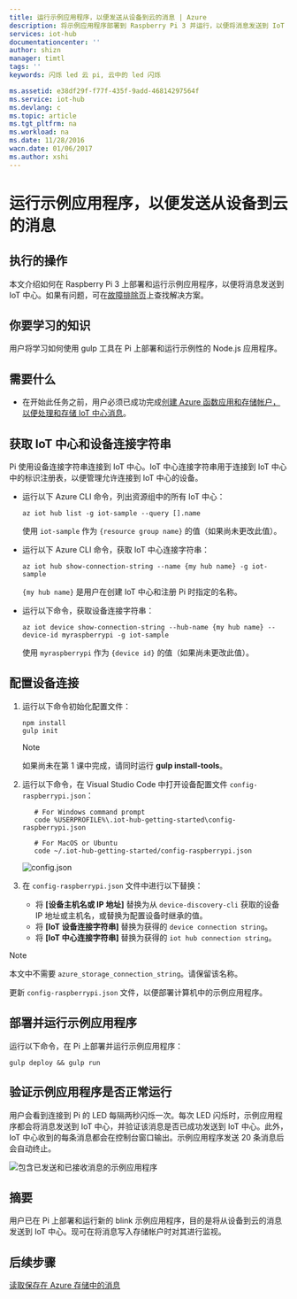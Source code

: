 ```yaml
---
title: 运行示例应用程序，以便发送从设备到云的消息 | Azure
description: 将示例应用程序部署到 Raspberry Pi 3 并运行，以便将消息发送到 IoT 中心并使 LED 闪烁。
services: iot-hub
documentationcenter: ''
author: shizn
manager: timtl
tags: ''
keywords: 闪烁 led 云 pi, 云中的 led 闪烁

ms.assetid: e38df29f-f77f-435f-9add-46814297564f
ms.service: iot-hub
ms.devlang: c
ms.topic: article
ms.tgt_pltfrm: na
ms.workload: na
ms.date: 11/28/2016
wacn.date: 01/06/2017
ms.author: xshi
---
```


# 运行示例应用程序，以便发送从设备到云的消息
## 执行的操作
本文介绍如何在 Raspberry Pi 3 上部署和运行示例应用程序，以便将消息发送到 IoT 中心。如果有问题，可在[故障排除页](./iot-hub-raspberry-pi-kit-c-troubleshooting.md)上查找解决方案。

## 你要学习的知识
用户将学习如何使用 gulp 工具在 Pi 上部署和运行示例性的 Node.js 应用程序。

## 需要什么
* 在开始此任务之前，用户必须已成功完成[创建 Azure 函数应用和存储帐户，以便处理和存储 IoT 中心消息](./iot-hub-raspberry-pi-kit-c-lesson3-deploy-resource-manager-template.md)。

## 获取 IoT 中心和设备连接字符串
Pi 使用设备连接字符串连接到 IoT 中心。IoT 中心连接字符串用于连接到 IoT 中心中的标识注册表，以便管理允许连接到 IoT 中心的设备。

* 运行以下 Azure CLI 命令，列出资源组中的所有 IoT 中心：

    ```
    az iot hub list -g iot-sample --query [].name
    ```

    使用 `iot-sample` 作为 `{resource group name}` 的值（如果尚未更改此值）。

* 运行以下 Azure CLI 命令，获取 IoT 中心连接字符串：

    ```
    az iot hub show-connection-string --name {my hub name} -g iot-sample
    ```

    `{my hub name}` 是用户在创建 IoT 中心和注册 Pi 时指定的名称。

* 运行以下命令，获取设备连接字符串：

    ```
    az iot device show-connection-string --hub-name {my hub name} --device-id myraspberrypi -g iot-sample
    ```

    使用 `myraspberrypi` 作为 `{device id}` 的值（如果尚未更改此值）。

## 配置设备连接
1. 运行以下命令初始化配置文件：

    ```
    npm install
    gulp init
    ```

    > [!NOTE]
    > 如果尚未在第 1 课中完成，请同时运行 **gulp install-tools**。

2. 运行以下命令，在 Visual Studio Code 中打开设备配置文件 `config-raspberrypi.json`：

    ```
       # For Windows command prompt
       code %USERPROFILE%\.iot-hub-getting-started\config-raspberrypi.json

       # For MacOS or Ubuntu
       code ~/.iot-hub-getting-started/config-raspberrypi.json
    ```

    ![config.json](./media/iot-hub-raspberry-pi-lessons/lesson3/config.png)  

3. 在 `config-raspberrypi.json` 文件中进行以下替换：

   * 将 **[设备主机名或 IP 地址]** 替换为从 `device-discovery-cli` 获取的设备 IP 地址或主机名，或替换为配置设备时继承的值。
   * 将 **[IoT 设备连接字符串]** 替换为获得的 `device connection string`。
   * 将 **[IoT 中心连接字符串]** 替换为获得的 `iot hub connection string`。

> [!NOTE]
本文中不需要 `azure_storage_connection_string`。请保留该名称。

更新 `config-raspberrypi.json` 文件，以便部署计算机中的示例应用程序。

## 部署并运行示例应用程序
运行以下命令，在 Pi 上部署并运行示例应用程序：

```
gulp deploy && gulp run
```

## 验证示例应用程序是否正常运行
用户会看到连接到 Pi 的 LED 每隔两秒闪烁一次。每次 LED 闪烁时，示例应用程序都会将消息发送到 IoT 中心，并验证该消息是否已成功发送到 IoT 中心。此外，IoT 中心收到的每条消息都会在控制台窗口输出。示例应用程序发送 20 条消息后会自动终止。

![包含已发送和已接收消息的示例应用程序](./media/iot-hub-raspberry-pi-lessons/lesson3/gulp_run_c.png)  

## 摘要
用户已在 Pi 上部署和运行新的 blink 示例应用程序，目的是将从设备到云的消息发送到 IoT 中心。现可在将消息写入存储帐户时对其进行监视。

## 后续步骤
[读取保存在 Azure 存储中的消息](./iot-hub-raspberry-pi-kit-c-lesson3-read-table-storage.md)

<!---HONumber=Mooncake_0103_2017-->